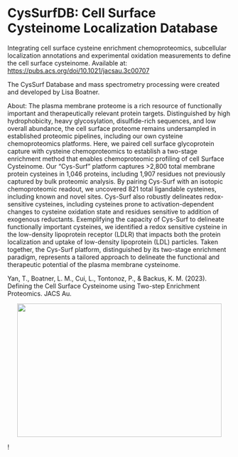 # CysSurfDB: Cell Surface Cysteinome Localization Database

Integrating cell surface cysteine enrichment chemoproteomics, subcellular localization annotations and experimental oxidation measurements to define the cell surface cysteinome. Available at: https://pubs.acs.org/doi/10.1021/jacsau.3c00707

The CysSurf Database and mass spectrometry processing were created and developed by Lisa Boatner.

About: The plasma membrane proteome is a rich resource of functionally important and therapeutically relevant protein targets. Distinguished by high hydrophobicity, heavy glycosylation, disulfide-rich sequences, and low overall abundance, the cell surface proteome remains undersampled in established proteomic pipelines, including our own cysteine chemoproteomics platforms. Here, we paired cell surface glycoprotein capture with cysteine chemoproteomics to establish a two-stage enrichment method that enables chemoproteomic profiling of cell Surface Cysteinome. Our “Cys-Surf” platform captures >2,800 total membrane protein cysteines in 1,046 proteins, including 1,907 residues not previously captured by bulk proteomic analysis. By pairing Cys-Surf with an isotopic chemoproteomic readout, we uncovered 821 total ligandable cysteines, including known and novel sites. Cys-Surf also robustly delineates redox-sensitive cysteines, including cysteines prone to activation-dependent changes to cysteine oxidation state and residues sensitive to addition of exogenous reductants. Exemplifying the capacity of Cys-Surf to delineate functionally important cysteines, we identified a redox sensitive cysteine in the low-density lipoprotein receptor (LDLR) that impacts both the protein localization and uptake of low-density lipoprotein (LDL) particles. Taken together, the Cys-Surf platform, distinguished by its two-stage enrichment paradigm, represents a tailored approach to delineate the functional and therapeutic potential of the plasma membrane cysteinome.

Yan, T., Boatner, L. M., Cui, L., Tontonoz, P., & Backus, K. M. (2023). Defining the Cell Surface Cysteinome using Two-step Enrichment Proteomics. JACS Au.

<p align="center">
  <img width="460" height="300" src="https://github.com/lmboat/cyssurfdb/assets/35751646/e6087151-be04-42dd-979f-a1215be50c2e">
</p>!
